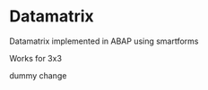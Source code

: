 Datamatrix
==========

Datamatrix implemented in ABAP using smartforms

Works for 3x3

dummy change
